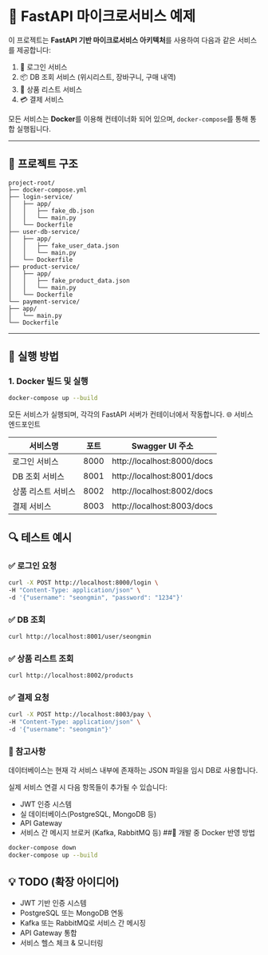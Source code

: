 # 🧩 FastAPI 마이크로서비스 예제

이 프로젝트는 **FastAPI 기반 마이크로서비스 아키텍처**를 사용하여 다음과 같은 서비스를 제공합니다:

1. 🔐 로그인 서비스  
2. 📦 DB 조회 서비스 (위시리스트, 장바구니, 구매 내역)  
3. 🛒 상품 리스트 서비스  
4. 💳 결제 서비스  

모든 서비스는 **Docker**를 이용해 컨테이너화 되어 있으며, `docker-compose`를 통해 통합 실행됩니다.

---

## 📁 프로젝트 구조
```
project-root/
├── docker-compose.yml
├── login-service/
│   ├── app/
│   │   ├── fake_db.json
│   │   └── main.py
│   └── Dockerfile
├── user-db-service/
│   ├── app/
│   │   ├── fake_user_data.json
│   │   └── main.py
│   └── Dockerfile
├── product-service/
│   ├── app/
│   │   ├── fake_product_data.json
│   │   └── main.py
│   └── Dockerfile
└── payment-service/
├── app/
│   └── main.py
└── Dockerfile
```


---

## 🐳 실행 방법

### 1. Docker 빌드 및 실행

```bash
docker-compose up --build
```
모든 서비스가 실행되며, 각각의 FastAPI 서버가 컨테이너에서 작동합니다.
🌐 서비스 엔드포인트

| 서비스명	| 포트	| Swagger UI 주소 |
|----------|----|---------------|
| 로그인 서비스 |	8000	| http://localhost:8000/docs |
| DB 조회 서비스 |	8001	| http://localhost:8001/docs |
| 상품 리스트 서비스 |	8002	| http://localhost:8002/docs |
| 결제 서비스 |	8003	| http://localhost:8003/docs |


## 🔍 테스트 예시
### ✅ 로그인 요청

```bash
curl -X POST http://localhost:8000/login \
-H "Content-Type: application/json" \
-d '{"username": "seongmin", "password": "1234"}'
```
### ✅ DB 조회

```bash
curl http://localhost:8001/user/seongmin
```
### ✅ 상품 리스트 조회
```bash
curl http://localhost:8002/products
```
### ✅ 결제 요청

```bash
curl -X POST http://localhost:8003/pay \
-H "Content-Type: application/json" \
-d '{"username": "seongmin"}'
```
### 📝 참고사항
데이터베이스는 현재 각 서비스 내부에 존재하는 JSON 파일을 임시 DB로 사용합니다.

실제 서비스 연결 시 다음 항목들이 추가될 수 있습니다:

- JWT 인증 시스템
- 실 데이터베이스(PostgreSQL, MongoDB 등)
- API Gateway
- 서비스 간 메시지 브로커 (Kafka, RabbitMQ 등)
##🔄 개발 중 Docker 반영 방법

```bash
docker-compose down
docker-compose up --build
```
## 💡 TODO (확장 아이디어)
- JWT 기반 인증 시스템
- PostgreSQL 또는 MongoDB 연동
- Kafka 또는 RabbitMQ로 서비스 간 메시징
- API Gateway 통합
- 서비스 헬스 체크 & 모니터링
